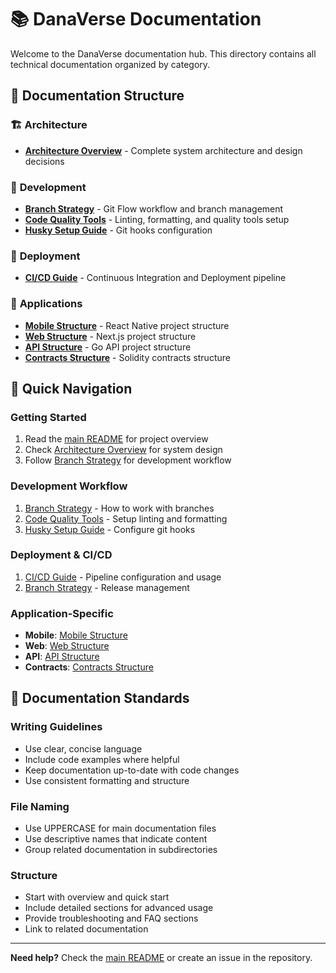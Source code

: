 # 📚 DanaVerse Documentation

Welcome to the DanaVerse documentation hub. This directory contains all technical documentation organized by category.

## 📁 Documentation Structure

### 🏗️ **Architecture**
- **[Architecture Overview](architecture/ARCHITECTURE_OVERVIEW.md)** - Complete system architecture and design decisions

### 🚀 **Development**
- **[Branch Strategy](development/BRANCH_STRATEGY.md)** - Git Flow workflow and branch management
- **[Code Quality Tools](development/CODE_QUALITY_TOOLS.md)** - Linting, formatting, and quality tools setup
- **[Husky Setup Guide](development/HUSKY_SETUP_GUIDE.md)** - Git hooks configuration

### 🚀 **Deployment**
- **[CI/CD Guide](deployment/CI_CD_GUIDE.md)** - Continuous Integration and Deployment pipeline

### 📱 **Applications**
- **[Mobile Structure](apps/mobile/docs/PROJECT_STRUCTURE.md)** - React Native project structure
- **[Web Structure](apps/web/docs/PROJECT_STRUCTURE.md)** - Next.js project structure  
- **[API Structure](apps/api/docs/PROJECT_STRUCTURE.md)** - Go API project structure
- **[Contracts Structure](contracts/docs/PROJECT_STRUCTURE.md)** - Solidity contracts structure

## 🎯 **Quick Navigation**

### **Getting Started**
1. Read the [main README](../README.md) for project overview
2. Check [Architecture Overview](architecture/ARCHITECTURE_OVERVIEW.md) for system design
3. Follow [Branch Strategy](development/BRANCH_STRATEGY.md) for development workflow

### **Development Workflow**
1. [Branch Strategy](development/BRANCH_STRATEGY.md) - How to work with branches
2. [Code Quality Tools](development/CODE_QUALITY_TOOLS.md) - Setup linting and formatting
3. [Husky Setup Guide](development/HUSKY_SETUP_GUIDE.md) - Configure git hooks

### **Deployment & CI/CD**
1. [CI/CD Guide](deployment/CI_CD_GUIDE.md) - Pipeline configuration and usage
2. [Branch Strategy](development/BRANCH_STRATEGY.md) - Release management

### **Application-Specific**
- **Mobile**: [Mobile Structure](apps/mobile/docs/PROJECT_STRUCTURE.md)
- **Web**: [Web Structure](apps/web/docs/PROJECT_STRUCTURE.md)
- **API**: [API Structure](apps/api/docs/PROJECT_STRUCTURE.md)
- **Contracts**: [Contracts Structure](contracts/docs/PROJECT_STRUCTURE.md)

## 📝 **Documentation Standards**

### **Writing Guidelines**
- Use clear, concise language
- Include code examples where helpful
- Keep documentation up-to-date with code changes
- Use consistent formatting and structure

### **File Naming**
- Use UPPERCASE for main documentation files
- Use descriptive names that indicate content
- Group related documentation in subdirectories

### **Structure**
- Start with overview and quick start
- Include detailed sections for advanced usage
- Provide troubleshooting and FAQ sections
- Link to related documentation

---

**Need help?** Check the [main README](../README.md) or create an issue in the repository.
